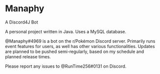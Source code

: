 # Manaphy
A Discord4J Bot

A personal project written in Java. Uses a MySQL database.

@Manaphy#4969 is a bot on the r/Pokémon Discord server. Primarily runs event features for users, as well has other various functionalities. Updates are planned to be pushed semi-regularly, based on my schedule and planned release times.

Please report any issues to @RunTime256#0131 on Discord.
